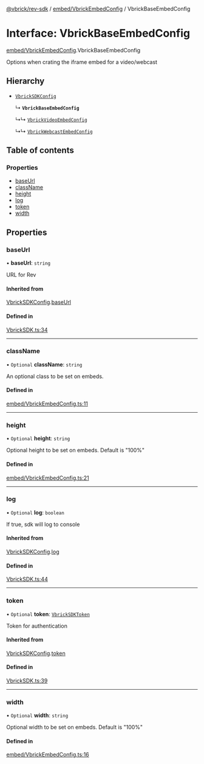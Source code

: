 [@vbrick/rev-sdk](../README.md) / [embed/VbrickEmbedConfig](../modules/embed_VbrickEmbedConfig.md) / VbrickBaseEmbedConfig

# Interface: VbrickBaseEmbedConfig

[embed/VbrickEmbedConfig](../modules/embed_VbrickEmbedConfig.md).VbrickBaseEmbedConfig

Options when crating the iframe embed for a video/webcast

## Hierarchy

- [`VbrickSDKConfig`](VbrickSDK.VbrickSDKConfig.md)

  ↳ **`VbrickBaseEmbedConfig`**

  ↳↳ [`VbrickVideoEmbedConfig`](embed_VbrickEmbedConfig.VbrickVideoEmbedConfig.md)

  ↳↳ [`VbrickWebcastEmbedConfig`](embed_VbrickEmbedConfig.VbrickWebcastEmbedConfig.md)

## Table of contents

### Properties

- [baseUrl](embed_VbrickEmbedConfig.VbrickBaseEmbedConfig.md#baseurl)
- [className](embed_VbrickEmbedConfig.VbrickBaseEmbedConfig.md#classname)
- [height](embed_VbrickEmbedConfig.VbrickBaseEmbedConfig.md#height)
- [log](embed_VbrickEmbedConfig.VbrickBaseEmbedConfig.md#log)
- [token](embed_VbrickEmbedConfig.VbrickBaseEmbedConfig.md#token)
- [width](embed_VbrickEmbedConfig.VbrickBaseEmbedConfig.md#width)

## Properties

### baseUrl

• **baseUrl**: `string`

URL for Rev

#### Inherited from

[VbrickSDKConfig](VbrickSDK.VbrickSDKConfig.md).[baseUrl](VbrickSDK.VbrickSDKConfig.md#baseurl)

#### Defined in

[VbrickSDK.ts:34](https://github.com/vbrick/rev-sdk-js/blob/8587b78/src/VbrickSDK.ts#L34)

___

### className

• `Optional` **className**: `string`

An optional class to be set on embeds.

#### Defined in

[embed/VbrickEmbedConfig.ts:11](https://github.com/vbrick/rev-sdk-js/blob/8587b78/src/embed/VbrickEmbedConfig.ts#L11)

___

### height

• `Optional` **height**: `string`

Optional height to be set on embeds. Default is "100%"

#### Defined in

[embed/VbrickEmbedConfig.ts:21](https://github.com/vbrick/rev-sdk-js/blob/8587b78/src/embed/VbrickEmbedConfig.ts#L21)

___

### log

• `Optional` **log**: `boolean`

If true, sdk will log to console

#### Inherited from

[VbrickSDKConfig](VbrickSDK.VbrickSDKConfig.md).[log](VbrickSDK.VbrickSDKConfig.md#log)

#### Defined in

[VbrickSDK.ts:44](https://github.com/vbrick/rev-sdk-js/blob/8587b78/src/VbrickSDK.ts#L44)

___

### token

• `Optional` **token**: [`VbrickSDKToken`](VbrickSDK.VbrickSDKToken.md)

Token for authentication

#### Inherited from

[VbrickSDKConfig](VbrickSDK.VbrickSDKConfig.md).[token](VbrickSDK.VbrickSDKConfig.md#token)

#### Defined in

[VbrickSDK.ts:39](https://github.com/vbrick/rev-sdk-js/blob/8587b78/src/VbrickSDK.ts#L39)

___

### width

• `Optional` **width**: `string`

Optional width to be set on embeds. Default is "100%"

#### Defined in

[embed/VbrickEmbedConfig.ts:16](https://github.com/vbrick/rev-sdk-js/blob/8587b78/src/embed/VbrickEmbedConfig.ts#L16)
